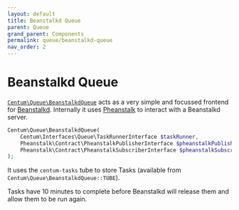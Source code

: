 ```yaml
---
layout: default
title: Beanstalkd Queue
parent: Queue
grand_parent: Components
permalink: queue/beanstalkd-queue
nav_order: 2
---
```




# Beanstalkd Queue

[`Centum\Queue\BeanstalkdQueue`](https://github.com/SidRoberts/centum/tree/development/src/Queue/BeanstalkdQueue.php) acts as a very simple and focussed frontend for [Beanstalkd](https://beanstalkd.github.io/).
Internally it uses [Pheanstalk](https://github.com/pheanstalk/pheanstalk) to interact with a Beanstalkd server.

```php
Centum\Queue\BeanstalkdQueue(
    Centum\Interfaces\Queue\TaskRunnerInterface $taskRunner,
    Pheanstalk\Contract\PheanstalkPublisherInterface $pheanstalkPublisher,
    Pheanstalk\Contract\PheanstalkSubscriberInterface $pheanstalkSubscriber
);
```

It uses the `centum-tasks` tube to store Tasks (available from `Centum\Queue\BeanstalkdQueue::TUBE`).

Tasks have 10 minutes to complete before Beanstalkd will release them and allow them to be run again.
